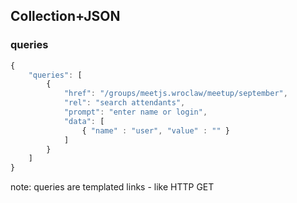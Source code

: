 ## Collection+JSON

### queries

``` js
{
    "queries": [
        {
            "href": "/groups/meetjs.wroclaw/meetup/september",
            "rel": "search attendants",
            "prompt": "enter name or login",
            "data": [
                { "name" : "user", "value" : "" }
            ]
        }
    ]
}
```

note:
queries are templated links - like HTTP GET <form />